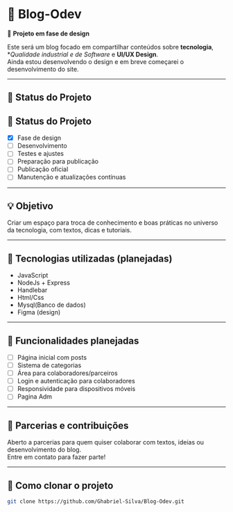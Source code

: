 # 📝 Blog-Odev

🚧 **Projeto em fase de design**

Este será um blog focado em compartilhar conteúdos sobre **tecnologia**, **Qualidade industrial e de Software* e **UI/UX Design**.  
Ainda estou desenvolvendo o design e em breve começarei o desenvolvimento do site.

---

## 🚀 Status do Projeto
## 🚀 Status do Projeto
- [x] Fase de design
- [ ] Desenvolvimento 
- [ ] Testes e ajustes
- [ ] Preparação para publicação
- [ ] Publicação oficial
- [ ] Manutenção e atualizações contínuas
---

## 💡 Objetivo
Criar um espaço para troca de conhecimento e boas práticas no universo da tecnologia, com textos, dicas e tutoriais.

---

## 🔧 Tecnologias utilizadas (planejadas)
- JavaScript
- NodeJs + Express
- Handlebar
- Html/Css
- Mysql(Banco de dados)
- Figma (design)

---

## 📌 Funcionalidades planejadas
- [ ] Página inicial com posts
- [ ] Sistema de categorias
- [ ] Área para colaboradores/parceiros
- [ ] Login e autenticação para colaboradores
- [ ] Responsividade para dispositivos móveis
- [ ] Pagina Adm

---

## 🤝 Parcerias e contribuições
Aberto a parcerias para quem quiser colaborar com textos, ideias ou desenvolvimento do blog.  
Entre em contato para fazer parte!

---

## 📁 Como clonar o projeto

```bash
git clone https://github.com/Ghabriel-Silva/Blog-Odev.git
